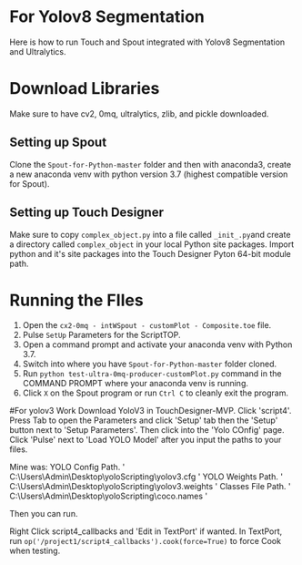 # For Yolov8 Segmentation

Here is how to run Touch and Spout integrated with Yolov8 Segmentation and Ultralytics. 


# Download Libraries
Make sure to have cv2, 0mq, ultralytics, zlib, and pickle downloaded.

## Setting up Spout 

Clone the `Spout-for-Python-master` folder and then with anaconda3, create a new anaconda venv with python version 3.7 (highest compatible version for Spout). 

## Setting up Touch Designer

Make sure to copy `complex_object.py` into a file called `_init_.py`and create a directory called `complex_object` in your local Python site packages. Import python and it's site packages into the Touch Designer Pyton 64-bit module path. 

# Running the FIles

1. Open the `cx2-0mq - intWSpout - customPlot - Composite.toe` file. 
2. Pulse `SetUp` Parameters for the ScriptTOP.
3. Open a command prompt and activate your anaconda venv with Python 3.7. 
4. Switch into where you have `Spout-for-Python-master` folder cloned. 
5. Run `python test-ultra-0mq-producer-customPlot.py` command in the COMMAND PROMPT where your anaconda venv is running. 
6. Click `X` on the Spout program or run `Ctrl C` to cleanly exit the program. 


#For yolov3 Work
Download YoloV3 in TouchDesigner-MVP.
Click 'script4'.
Press Tab to open the Parameters and click 'Setup' tab then the 'Setup' button next to 'Setup Parameters'. 
Then click into the 'Yolo COnfig' page.
Click 'Pulse' next to 'Load YOLO Model' after you input the paths to your files. 

Mine was: 
YOLO Config Path. ' C:\Users\Admin\Desktop\yoloScripting\yolov3.cfg '
YOLO Weights Path. ' C:\Users\Admin\Desktop\yoloScripting\yolov3.weights '
Classes File Path. ' C:\Users\Admin\Desktop\yoloScripting\coco.names '

Then you can run.

Right Click script4_callbacks and 'Edit in TextPort' if wanted.
In TextPort, run ```op('/project1/script4_callbacks').cook(force=True)``` to force Cook when testing.
